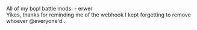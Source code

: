 All of my bopl battle mods. - erwer  
Yikes, thanks for reminding me of the webhook I kept forgetting to remove  
whoever @everyone'd...  
